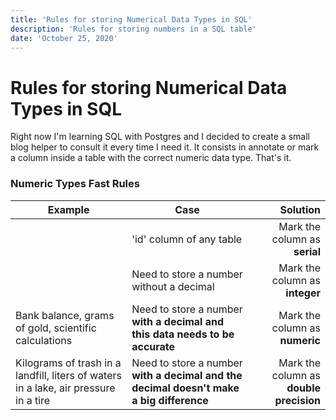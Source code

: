 ```yaml
---
title: 'Rules for storing Numerical Data Types in SQL'
description: 'Rules for storing numbers in a SQL table'
date: 'October 25, 2020'
---
```


# Rules for storing Numerical Data Types in SQL

Right now I'm learning SQL with Postgres and I decided to create a small blog helper to consult it every time I need it.
It consists in annotate or mark a column inside a table with the correct numeric data type. That's it.

### Numeric Types Fast Rules

| Example                                                                              | Case                                                                                    |                                Solution |
| ------------------------------------------------------------------------------------ | --------------------------------------------------------------------------------------- | --------------------------------------: |
|                                                                                      | 'id' column of any table                                                                |           Mark the column as **serial** |
|                                                                                      | Need to store a number without a decimal                                                |          Mark the column as **integer** |
| Bank balance, grams of gold, scientific calculations                                 | Need to store a number **with a decimal and this data needs to be accurate**            |          Mark the column as **numeric** |
| Kilograms of trash in a landfill, liters of waters in a lake, air pressure in a tire | Need to store a number **with a decimal and the decimal doesn't make a big difference** | Mark the column as **double precision** |
